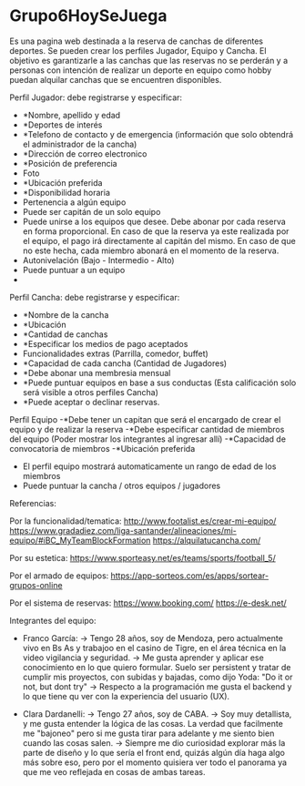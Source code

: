 # Grupo6HoySeJuega
Es una pagina web destinada a la reserva de canchas de diferentes deportes. 
Se pueden crear los perfiles Jugador, Equipo y Cancha.
El objetivo es garantizarle a las canchas que las reservas no se perderán y a personas con intención de realizar un deporte en equipo como hobby puedan alquilar canchas que se encuentren disponibles.

Perfil Jugador: debe registrarse y especificar:
- *Nombre, apellido y edad
- *Deportes de interés
- *Telefono de contacto y de emergencia (información que solo obtendrá el administrador de la cancha)
- *Dirección de correo electronico
- *Posición de preferencia
- Foto
- *Ubicación preferida
- *Disponibilidad horaria
- Pertenencia a algún equipo
- Puede ser capitán de un solo equipo
- Puede unirse a los equipos que desee. Debe abonar por cada reserva en forma proporcional. En caso de que la reserva ya este realizada por el equipo, el pago irá directamente al capitán del mismo. En caso de que no este hecha, cada miembro abonará en el momento de la reserva.
- Autonivelación (Bajo - Intermedio - Alto)
- Puede puntuar a un equipo
- 
Perfil Cancha: debe registrarse y especificar:
- *Nombre de la cancha
- *Ubicación
- *Cantidad de canchas
- *Especificar los medios de pago aceptados 
- Funcionalidades extras (Parrilla, comedor, buffet)
- *Capacidad de cada cancha (Cantidad de Jugadores)
- *Debe abonar una membresia mensual
- *Puede puntuar equipos en base a sus conductas (Esta calificación solo será visible a otros perfiles Cancha)
- *Puede aceptar o declinar reservas. 

Perfil Equipo 
-*Debe tener un capitan que será el encargado de crear el equipo y de realizar la reserva
-*Debe especificar cantidad de miembros del equipo (Poder mostrar los integrantes al ingresar allí)
-*Capacidad de convocatoria de miembros
-*Ubicación preferida
- El perfil equipo mostrará automaticamente un rango de edad de los miembros
- Puede puntuar la cancha / otros equipos / jugadores

Referencias:

Por la funcionalidad/tematica: 
http://www.footalist.es/crear-mi-equipo/ 
https://www.gradadiez.com/liga-santander/alineaciones/mi-equipo/#iBC_MyTeamBlockFormation 
https://alquilatucancha.com/

Por su estetica:
https://www.sporteasy.net/es/teams/sports/football_5/ 

Por el armado de equipos:
https://app-sorteos.com/es/apps/sortear-grupos-online

Por el sistema de reservas:
https://www.booking.com/ 
https://e-desk.net/ 

Integrantes del equipo:

- Franco García:
  -> Tengo 28 años, soy de Mendoza, pero actualmente vivo en Bs As y trabajoo en el casino de Tigre, en el área técnica en la video vigilancia y seguridad.
  -> Me gusta aprender y aplicar ese conocimiento en lo que quiero formular. Suelo ser persistent y tratar de cumplir mis proyectos, con subidas y bajadas, como dijo Yoda: "Do it or not, but dont try"
  -> Respecto a la programación me gusta el backend y lo que tiene qu ver con la experiencia del usuario (UX).  
  
- Clara Dardanelli:
  -> Tengo 27 años, soy de CABA. 
  -> Soy muy detallista, y me gusta entender la lógica de las cosas. La verdad que facilmente me "bajoneo" pero si me gusta tirar para adelante y me siento bien cuando las cosas salen. 
  -> Siempre me dio curiosidad explorar más la parte de diseño y lo que sería el front end, quizás algún día haga algo más sobre eso, pero por el momento quisiera ver todo el panorama ya que me veo reflejada en cosas de ambas tareas.
